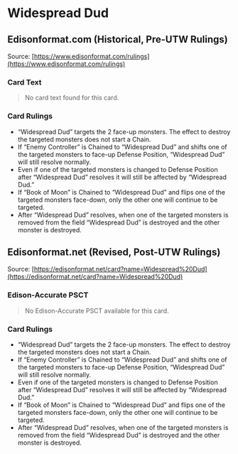 # Widespread Dud

## Edisonformat.com (Historical, Pre-UTW Rulings)

Source: [https://www.edisonformat.com/rulings](https://www.edisonformat.com/rulings)

### Card Text

> No card text found for this card.

### Card Rulings

*   “Widespread Dud” targets the 2 face-up monsters. The effect to destroy the targeted monsters does not start a Chain.
*   If “Enemy Controller” is Chained to “Widespread Dud” and shifts one of the targeted monsters to face-up Defense Position, “Widespread Dud” will still resolve normally.
*   Even if one of the targeted monsters is changed to Defense Position after “Widespread Dud” resolves it will still be affected by “Widespread Dud.”
*   If “Book of Moon” is Chained to “Widespread Dud” and flips one of the targeted monsters face-down, only the other one will continue to be targeted.
*   After “Widespread Dud” resolves, when one of the targeted monsters is removed from the field “Widespread Dud” is destroyed and the other monster is destroyed.

## Edisonformat.net (Revised, Post-UTW Rulings)

Source: [https://edisonformat.net/card?name=Widespread%20Dud](https://edisonformat.net/card?name=Widespread%20Dud)

### Edison-Accurate PSCT

> No Edison-Accurate PSCT available for this card.

### Card Rulings

*   “Widespread Dud” targets the 2 face-up monsters. The effect to destroy the targeted monsters does not start a Chain.
*   If “Enemy Controller” is Chained to “Widespread Dud” and shifts one of the targeted monsters to face-up Defense Position, “Widespread Dud” will still resolve normally.
*   Even if one of the targeted monsters is changed to Defense Position after “Widespread Dud” resolves it will still be affected by “Widespread Dud.”
*   If “Book of Moon” is Chained to “Widespread Dud” and flips one of the targeted monsters face-down, only the other one will continue to be targeted.
*   After “Widespread Dud” resolves, when one of the targeted monsters is removed from the field “Widespread Dud” is destroyed and the other monster is destroyed.
            